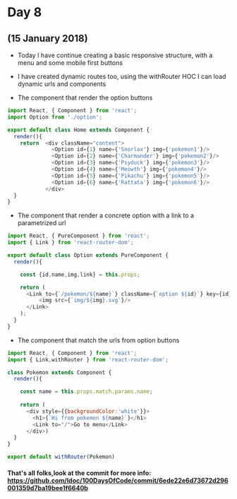 # Day 8
## (15 January 2018)

* Today I have continue creating a basic responsive structure, with a menu and some mobile first buttons

* I have created dynamic routes too, using the withRouter HOC I can load dynamic urls and components

* The component that render the option buttons

```javascript
import React, { Component } from 'react';
import Option from './option';

export default class Home extends Component {
  render(){
    return  <div className="content">
              <Option id={1} name={'Snorlax'} img={'pokemon1'}/>
              <Option id={2} name={'Charmander'} img={'pokemon2'}/>
              <Option id={3} name={'Psyduck'} img={'pokemon3'}/>
              <Option id={4} name={'Meowth'} img={'pokemon4'}/>
              <Option id={5} name={'Pikachu'} img={'pokemon5'}/>
              <Option id={6} name={'Rattata'} img={'pokemon6'}/>
            </div>
  }
}
```

* The component that render a concrete option with a link to a parametrized url

```javascript
import React, { PureComponent } from 'react';
import { Link } from 'react-router-dom';

export default class Option extends PureComponent {
  render(){

    const {id,name,img,link} = this.props;

    return (
      <Link to={`/pokemon/${name}`} className={`option ${id}`} key={id}>
          <img src={`img/${img}.svg`}/>
      </Link>
    );
  }
}
```

* The component that match the urls from option buttons

```javascript
import React, { Component } from 'react';
import { Link,withRouter } from 'react-router-dom';

class Pokemon extends Component {
  render(){

    const name = this.props.match.params.name;
    
    return (
      <div style={{backgroundColor:'white'}}>
        <h1>{`Hi from pokemon ${name}`}</h1>
        <Link to="/">Go to menu</Link>
      </div>)
  }
}

export default withRouter(Pokemon)
```

#### That's all folks,look at the commit for more info: https://github.com/ldoc/100DaysOfCode/commit/6ede22e6d73672d296001359d7ba19bee1f6640b

